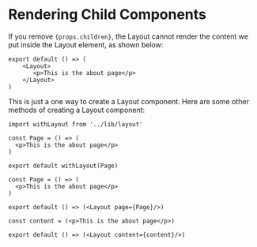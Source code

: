 # Rendering Child Components

If you remove `{props.children}`, the Layout cannot render the content we put inside the Layout element, as shown below:

```
export default () => (
    <Layout>
       <p>This is the about page</p>
    </Layout>
)
```

This is just a one way to create a Layout component. Here are some other methods of creating a Layout component:

```
import withLayout from '../lib/layout'

const Page = () => (
  <p>This is the about page</p>
)

export default withLayout(Page)
```

```
const Page = () => (
  <p>This is the about page</p>
)

export default () => (<Layout page={Page}/>)
```

```
const content = (<p>This is the about page</p>)

export default () => (<Layout content={content}/>)
```

